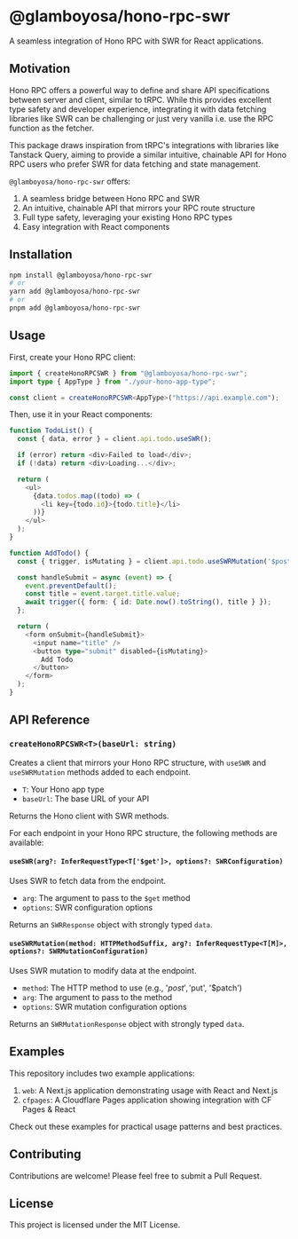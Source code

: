 # @glamboyosa/hono-rpc-swr

A seamless integration of Hono RPC with SWR for React applications.

## Motivation

Hono RPC offers a powerful way to define and share API specifications between server and client, similar to tRPC. While this provides excellent type safety and developer experience, integrating it with data fetching libraries like SWR can be challenging or just very vanilla i.e. use the RPC function as the fetcher.

This package draws inspiration from tRPC's integrations with libraries like Tanstack Query, aiming to provide a similar intuitive, chainable API for Hono RPC users who prefer SWR for data fetching and state management.

`@glamboyosa/hono-rpc-swr` offers:

1. A seamless bridge between Hono RPC and SWR
2. An intuitive, chainable API that mirrors your RPC route structure
3. Full type safety, leveraging your existing Hono RPC types
4. Easy integration with React components

## Installation

```bash
npm install @glamboyosa/hono-rpc-swr
# or
yarn add @glamboyosa/hono-rpc-swr
# or
pnpm add @glamboyosa/hono-rpc-swr
```

## Usage

First, create your Hono RPC client:

```typescript
import { createHonoRPCSWR } from "@glamboyosa/hono-rpc-swr";
import type { AppType } from "./your-hono-app-type";

const client = createHonoRPCSWR<AppType>("https://api.example.com");
```

Then, use it in your React components:

```typescript
function TodoList() {
  const { data, error } = client.api.todo.useSWR();

  if (error) return <div>Failed to load</div>;
  if (!data) return <div>Loading...</div>;

  return (
    <ul>
      {data.todos.map((todo) => (
        <li key={todo.id}>{todo.title}</li>
      ))}
    </ul>
  );
}

function AddTodo() {
  const { trigger, isMutating } = client.api.todo.useSWRMutation('$post');

  const handleSubmit = async (event) => {
    event.preventDefault();
    const title = event.target.title.value;
    await trigger({ form: { id: Date.now().toString(), title } });
  };

  return (
    <form onSubmit={handleSubmit}>
      <input name="title" />
      <button type="submit" disabled={isMutating}>
        Add Todo
      </button>
    </form>
  );
}
```

## API Reference

### `createHonoRPCSWR<T>(baseUrl: string)`

Creates a client that mirrors your Hono RPC structure, with `useSWR` and `useSWRMutation` methods added to each endpoint.

- `T`: Your Hono app type
- `baseUrl`: The base URL of your API

Returns the Hono client with SWR methods.

For each endpoint in your Hono RPC structure, the following methods are available:

#### `useSWR(arg?: InferRequestType<T['$get']>, options?: SWRConfiguration)`

Uses SWR to fetch data from the endpoint.

- `arg`: The argument to pass to the `$get` method
- `options`: SWR configuration options

Returns an `SWRResponse` object with strongly typed `data`.

#### `useSWRMutation(method: HTTPMethodSuffix, arg?: InferRequestType<T[M]>, options?: SWRMutationConfiguration)`

Uses SWR mutation to modify data at the endpoint.

- `method`: The HTTP method to use (e.g., '$post', '$put', '$patch')
- `arg`: The argument to pass to the method
- `options`: SWR mutation configuration options

Returns an `SWRMutationResponse` object with strongly typed `data`.

## Examples

This repository includes two example applications:

1. `web`: A Next.js application demonstrating usage with React and Next.js
2. `cfpages`: A Cloudflare Pages application showing integration with CF Pages & React

Check out these examples for practical usage patterns and best practices.

## Contributing

Contributions are welcome! Please feel free to submit a Pull Request.

## License

This project is licensed under the MIT License.

```

```
